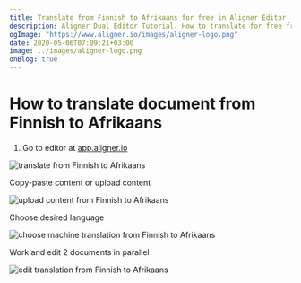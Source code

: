 ```yaml
---
title: Translate from Finnish to Afrikaans for free in Aligner Editor
description: Aligner Dual Editor Tutorial. How to translate for free from Finnish to Afrikaans. Aligner is multilingual document management platform. 
ogImage: "https://www.aligner.io/images/aligner-logo.png"
date: 2020-05-06T07:09:21+03:00
image: ../images/aligner-logo.png
onBlog: true
---
```


# How to translate document from Finnish to Afrikaans

1. Go to editor at [app.aligner.io](https://app.aligner.io "Aligner App web page")

![translate from Finnish to Afrikaans](../aligner-blank-editor.png "translate from Finnish to Afrikaans")

Copy-paste content or upload content

![upload content from Finnish to Afrikaans](../aligner-uploaded-document.png "upload content from Finnish to Afrikaans")

Choose desired language

![choose machine translation from Finnish to Afrikaans](../aligner-language-dropdown.png "choose machine translation from Finnish to Afrikaans")

Work and edit 2 documents in parallel

![edit translation from Finnish to Afrikaans](../aligner-double-sitded-editor.png "edit translation from Finnish to Afrikaans")

